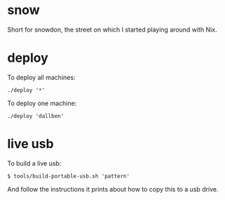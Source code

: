# snow

Short for snowdon, the street on which I started playing around with Nix.

# deploy

To deploy all machines:

    ./deploy '*'

To deploy one machine:

    ./deploy 'dallben'

# live usb

To build a live usb:

    $ tools/build-portable-usb.sh 'pattern'

And follow the instructions it prints about how to copy this to a usb drive.
